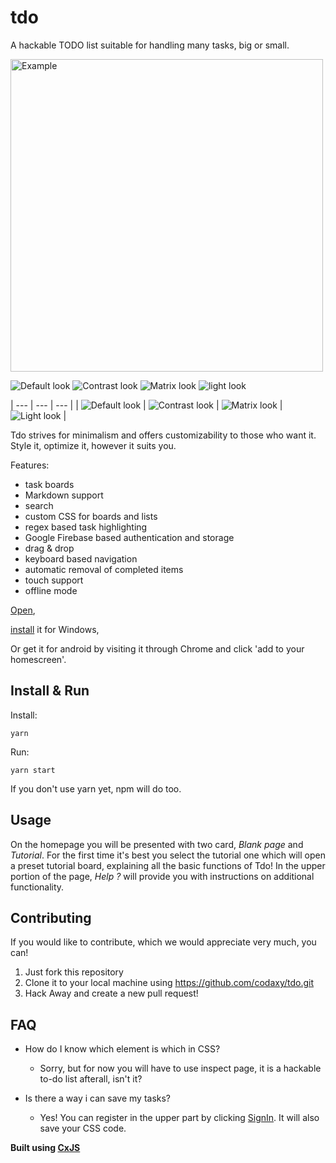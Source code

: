 # tdo

A hackable TODO list suitable for handling many tasks, big or small.

<img src="/assets/example-sped_up_2x.gif" title="Example" height="500" />

![Default look](/assets/original.jpg)
![Contrast look](/assets/tdo-contrast-card_view.png)
![Matrix look](/assets/tdo-hacker.png)
![light look](/assets/tdo-light-card_view.png)



| --- | --- | --- |
| <img src="/assets/original-cropped.jpg" title="Default look" width="auto" /> | <img src="assets/tdo-contrast-card_view-cropped.png" title="Contrast look" width="auto" /> | <img src="/assets/tdo-hacker-cropped.png" title="Matrix look" width="auto" /> | <img src="/assets/tdo-light-card_view-cropped.png" title="Light look" width="auto" /> |

Tdo strives for minimalism and offers customizability to those who want it. Style it, optimize it, however it suits you. 

Features:

- task boards
- Markdown support
- search
- custom CSS for boards and lists
- regex based task highlighting
- Google Firebase based authentication and storage
- drag & drop
- keyboard based navigation
- automatic removal of completed items
- touch support
- offline mode

[Open](https://tdo.cxjs.io),

[install](https://github.com/codaxy/tdo/releases/tag/1.0.0) it for Windows,

Or get it for android by visiting it through Chrome and click 'add to your homescreen'.


## Install & Run

Install:
```
yarn
```    
Run:
```
yarn start    
```

If you don't use yarn yet, npm will do too.

## Usage

On the homepage you will be presented with two card, *Blank page* and *Tutorial*. For the first time it's best you select the tutorial one which will open a preset tutorial board, explaining all the basic functions of Tdo! In the upper portion of the page, *Help ?* will provide you with instructions on additional functionality.


## Contributing

If you would like to contribute, which we would appreciate very much, you can!
1. Just fork this repository
2. Clone it to your local machine using https://github.com/codaxy/tdo.git
3. Hack Away and create a new pull request!


## FAQ

- How do I know which element is which in CSS?
    - Sorry, but for now you will have to use inspect page, it is a hackable to-do list afterall, isn't it?

- Is there a way i can save my tasks?
    - Yes! You can register in the upper part by clicking [SignIn](https://tdo.cxjs.io/signIn). It will also save your CSS code.




**Built using [CxJS](https://cxjs.io)**


